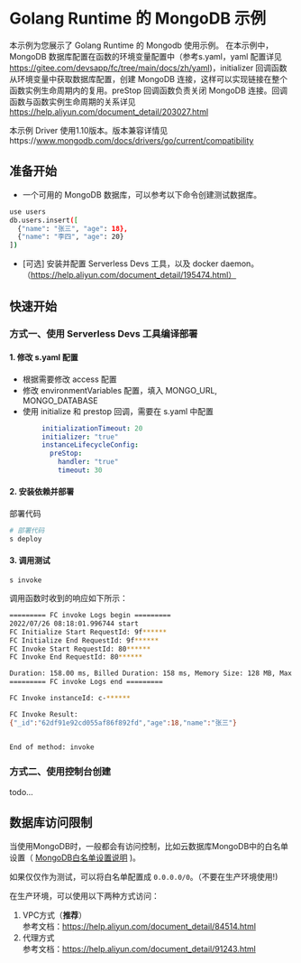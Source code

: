 # Golang Runtime 的 MongoDB 示例
本示例为您展示了 Golang Runtime 的 Mongodb 使用示例。
在本示例中，MongoDB 数据库配置在函数的环境变量配置中（参考s.yaml，yaml 配置详见 https://gitee.com/devsapp/fc/tree/main/docs/zh/yaml)，initializer 回调函数从环境变量中获取数据库配置，创建 MongoDB 连接，这样可以实现链接在整个函数实例生命周期内的复用。preStop 回调函数负责关闭 MongoDB 连接。回调函数与函数实例生命周期的关系详见 https://help.aliyun.com/document_detail/203027.html

本示例 Driver 使用1.10版本。版本兼容详情见https://www.mongodb.com/docs/drivers/go/current/compatibility

## 准备开始
- 一个可用的 MongoDB 数据库，可以参考以下命令创建测试数据库。

```bash
use users
db.users.insert([
  {"name": "张三", "age": 18},
  {"name": "李四", "age": 20}
])
```

- [可选] 安装并配置 Serverless Devs 工具，以及 docker daemon。（https://help.aliyun.com/document_detail/195474.html）

## 快速开始
### 方式一、使用 Serverless Devs 工具编译部署

#### 1. 修改 s.yaml 配置
- 根据需要修改 access 配置
- 修改 environmentVariables 配置，填入 MONGO_URL, MONGO_DATABASE
- 使用 initialize 和 prestop 回调，需要在 s.yaml 中配置

```yaml
        initializationTimeout: 20
        initializer: "true"
        instanceLifecycleConfig:
          preStop:
            handler: "true"
            timeout: 30
```

#### 2. 安装依赖并部署

部署代码
```bash
# 部署代码
s deploy
```

#### 3. 调用测试

```shell
s invoke
```

调用函数时收到的响应如下所示：

```bash
========= FC invoke Logs begin =========
2022/07/26 08:18:01.996744 start
FC Initialize Start RequestId: 9f******
FC Initialize End RequestId: 9f******
FC Invoke Start RequestId: 80******
FC Invoke End RequestId: 80******

Duration: 158.00 ms, Billed Duration: 158 ms, Memory Size: 128 MB, Max Memory Used: 14.18 MB
========= FC invoke Logs end =========

FC Invoke instanceId: c-******

FC Invoke Result:
{"_id":"62df91e92cd055af86f892fd","age":18,"name":"张三"}


End of method: invoke
```

### 方式二、使用控制台创建
todo...


## 数据库访问限制
当使用MongoDB时，一般都会有访问控制，比如云数据库MongoDB中的白名单设置（ [MongoDB白名单设置说明](https://help.aliyun.com/document_detail/88888.htm) )。

如果仅仅作为测试，可以将白名单配置成 `0.0.0.0/0`。（不要在生产环境使用!)

在生产环境，可以使用以下两种方式访问：

1. VPC方式（**推荐**） <br>
   参考文档：https://help.aliyun.com/document_detail/84514.html
2. 代理方式<br>
   参考文档：https://help.aliyun.com/document_detail/91243.html
